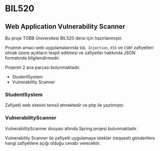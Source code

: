 # BIL520

## Web Application Vulnerability Scanner ##

Bu proje TOBB Üniversitesi BIL520 dersi için hazırlanmıştır. 

Projenin amacı web uygulamalarında `SQL Injection`, `XSS` ve `CSRF` zafiyetleri olmak üzere açıkların tespit edilmesi ve zafiyetler hakkında JSON formatında bilgilendirmedir.

Projenin 2 ana parçası bulunmaktadır.
- StudentSystem
- Vulnerability Scanner

### StudentSystem
Zafiyetli web sitesini temsil etmektedir ve php ile yazılmıştır. 

### VulnerabilityScanner
VulnerabilityScanner dosyası altında Spring projesi bulunmaktadır. 

Vulnerability Scanner ile zafiyetli uygulamaya istekler (request) gönderilere hangi zafiyetlere açığı olduğu cevabı verecektir.
